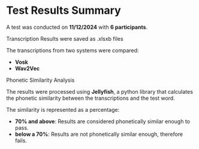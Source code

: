 # Test Results Summary

A test was conducted on **11/12/2024** with **6 participants**.

Transcription Results were saved as .xlsxb files

The transcriptions from two systems were compared:

- **Vosk**
- **Wav2Vec**

Phonetic Similarity Analysis

The results were processed using **Jellyfish**, a python library that calculates the phonetic similarity between the transcriptions and the test word. 

The similarity is represented as a percentage:

- **70% and above**: Results are considered phonetically similar enough to pass.
- **below a 70%**: Results are not phonetically similar enough, therefore fails.
